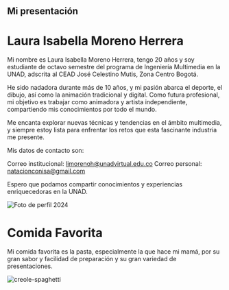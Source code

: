 ## Mi presentación
# Laura Isabella Moreno Herrera
Mi nombre es Laura Isabella Moreno Herrera, tengo 20 años y soy estudiante de octavo semestre del programa de Ingeniería Multimedia en la UNAD, adscrita al CEAD José Celestino Mutis, Zona Centro Bogotá.

He sido nadadora durante más de 10 años, y mi pasión abarca el deporte, el dibujo, así como la animación tradicional y digital. Como futura profesional, mi objetivo es trabajar como animadora y artista independiente, compartiendo mis conocimientos por todo el mundo.

Me encanta explorar nuevas técnicas y tendencias en el ámbito multimedia, y siempre estoy lista para enfrentar los retos que esta fascinante industria me presente.

Mis datos de contacto son:

Correo institucional: limorenoh@unadvirtual.edu.co
Correo personal: natacionconisa@gmail.com

Espero que podamos compartir conocimientos y experiencias enriquecedoras en la UNAD.

![Foto de perfil 2024](https://github.com/user-attachments/assets/e3bbbf6a-3523-47a8-9d30-c6c58e3edfd4)

# Comida Favorita

Mi comida favorita es la pasta, especialmente la que hace mi mamá, por su gran sabor y facilidad de preparación y su gran variedad de presentaciones.

![creole-spaghetti](https://github.com/user-attachments/assets/7d495dc6-95ca-4b8a-8ced-82a059f56655)
